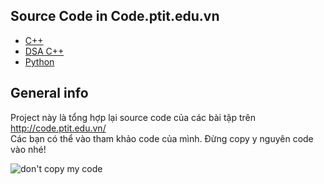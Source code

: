 ## Source Code in Code.ptit.edu.vn
* [C++](https://github.com/taduyhc/Code.ptit.TaDuy/tree/main/C%2B%2B)
* [DSA C++](https://github.com/taduyhc/Code.ptit.TaDuy/tree/main/DSA%20C%2B%2B)
* [Python](https://github.com/taduyhc/Code.ptit.TaDuy/tree/main/Python)

## General info
 Project này là tổng hợp lại source code của các bài tập trên http://code.ptit.edu.vn/  
 Các bạn có thể vào tham khảo code của mình. Đừng copy y nguyên code vào nhé!  
   
 ![don't copy my code](https://github.com/taduyhc/Code.ptit.TaDuy/blob/main/Temp/dont%20copy%20source%20code.jpeg)

  
